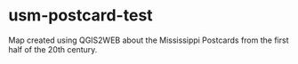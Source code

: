 # usm-postcard-test
Map created using QGIS2WEB about the Mississippi Postcards from the first half of the 20th century.
